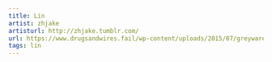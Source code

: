 ```yaml
---
title: Lin
artist: zhjake
artisturl: http://zhjake.tumblr.com/
url: https://www.drugsandwires.fail/wp-content/uploads/2015/07/greywarepreview.jpg
tags: lin
---
```

